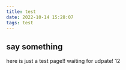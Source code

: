 ```yaml
---
title: test
date: 2022-10-14 15:28:07
tags: test
---
```


## say something

here is just a test page!! waiting for udpate! 12




